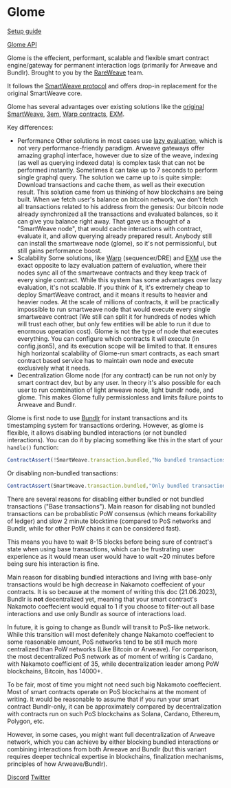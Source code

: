 # Glome

[Setup guide](./SETUP.md)

[Glome API](./API.md)

Glome is the effecient, performant, scalable and flexible smart contract engine/gateway for permanent interaction logs (primarily for Arweave and Bundlr). Brought to you by the [RareWeave](https://github.com/rareweave) team.

It follows the [SmartWeave protocol](https://github.com/ArweaveTeam/SmartWeave) and offers drop-in replacement for the original SmartWeave core.

Glome has several advantages over existing solutions like the [original SmartWeave](https://github.com/ArweaveTeam/SmartWeave), [3em](https://3em.exm.dev), [Warp contracts](https://warp.cc), [EXM](https://exm.dev).

Key differences:

- Performance
  Other solutions in most cases use [lazy evaluation](https://www.coindesk.com/tech/2020/06/11/with-arweaves-lazy-approach-to-smart-contracts-its-version-of-web3-does-more/), which is not very performance-friendly paradigm. 
  Arweave gateways offer amazing graphql interface, however due to size of the weave, indexing (as well as querying indexed data) is complex task that can not be performed instantly. 
  Sometimes it can take up to 7 seconds to perform single graphql query.
  The solution we came up to is quite simple: Download transactions and cache them, as well as their execution result.
  This solution came from us thinking of how blockchains are being built. 
  When we fetch user's balance on bitcoin network, we don't fetch all transactions related to his address from the genesis: Our bitcoin node already synchronized all the transactions and evaluated balances, so it can give you balance right away.
  That gave us a thought of a "SmartWeave node", that would cache interactions with contract, evaluate it, and allow querying already prepared result.
  Anybody still can install the smartweave node (glome), so it's not permissionful, but still gains performance boost.
- Scalability
  Some solutions, like [Warp](https://warp.cc) (sequencer/DRE) and [EXM](https://exm.dev) use the exact opposite to lazy evaluation pattern of evaluation, where their nodes sync all of the smartweave contracts and they keep track of every single contract. While this system has some advantages over lazy evaluation, it's not scalable. If you think of it, it's extremely cheap to deploy SmartWeave contract, and it means it results to heavier and heavier nodes.
  At the scale of millions of contracts, it will be practically impossible to run smartweave node that would execute every single smartweave contract (We still can split it for hundreds of nodes which will trust each other, but only few entities will be able to run it due to enormous operation cost).
  Glome is not the type of node that executes everything. You can configure which contracts it will execute (in config.json5), and its execution scope will be limited to that. 
  It ensures high horizontal scalability of Glome-run smart contracts, as each smart contract based service has to maintain own node and execute exclusively what it needs. 
- Decentralization
  Glome node (for any contract) can be run not only by smart contract dev, but by any user. In theory it's also possible for each user to run combination of light arweave node, light bundlr node, and glome. 
  This makes Glome fully permissionless and limits failure points to Arweave and Bundlr.

Glome is first node to use [Bundlr](https://bundlr.network) for instant transactions and its timestamping system for transactions ordering.
However, as glome is flexible, it allows disabling bundled interactions (or not bundled interactions).
You can do it by placing something like this in the start of your `handle()` function:

```js
ContractAssert(!SmartWeave.transaction.bundled,"No bundled transactions allowed")
```

Or disabling non-bundled transactions:

```js
ContractAssert(SmartWeave.transaction.bundled,"Only bundled transactions allowed")
```
There are several reasons for disabling either bundled or not bundled transactions ("Base transactions"). 
Main reason for disabling not bundled transactions can be probablistic PoW consensus (which means forkability of ledger) and slow 2 minute blocktime (compared to PoS networks and Bundlr, while for other PoW chains it can be considered fast).

This means you have to wait 8-15 blocks before being sure of contract's state when using base transactions, which can be frustrating user experience as it would mean user would have to wait ~20 minutes before being sure his interaction is fine.

Main reason for disabling bundled interactions and living with base-only transactions would be high decrease in Nakamoto coeffecient of your contracts.
It is so because at the moment of writing this doc (21.06.2023), Bundlr is **not** decentralized yet, meaning that your smart contract's Nakamoto coeffecient would equal to 1 if you choose to filter-out all base interactions and use only Bundlr as source of interactions load.

In future, it is going to change as Bundlr will transit to PoS-like network.
While this transition will most defenitely change Nakamoto coeffecient to some reasonable amount, PoS networks tend to be still much more centralized than PoW networks (Like Bitcoin or Arweave).
For comparison, the most decentralized PoS network as of moment of writing is Cardano, with Nakamoto coefficient of 35, while decentralization leader among PoW blockchains, Bitcoin, has 14000+.

To be fair, most of time you might not need such big Nakamoto coeffecient. Most of smart contracts operate on PoS blockchains at the moment of writing.
It would be reasonable to assume that if you run your smart contract Bundlr-only, it can be approximately compared by decentralization with contracts run on such PoS blockchains as Solana, Cardano, Ethereum, Polygon, etc.

However, in some cases, you might want full decentralization of Arweave network, which you can achieve by either blocking bundled interactions or combining interactions from both Arweave and Bundlr (but this variant requires deeper technical expertise in blockchains, finalization mechanisms, principles of how Arweave/Bundlr).

[Discord](https://discord.gg/2esZrmXsqs) [Twitter](https://twitter.com/rareweave) 
